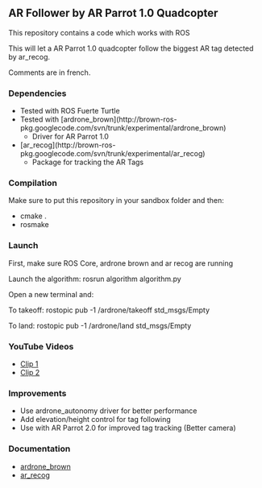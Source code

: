 ## AR Follower by AR Parrot 1.0 Quadcopter ##

This repository contains a code which works with ROS

This will let a AR Parrot 1.0 quadcopter follow the biggest AR tag detected by ar_recog.

Comments are in french.

### Dependencies ###

* Tested with ROS Fuerte Turtle
* Tested with [ardrone_brown](http://brown-ros- pkg.googlecode.com/svn/trunk/experimental/ardrone_brown)
  * Driver for AR Parrot 1.0
* [ar_recog](http://brown-ros- pkg.googlecode.com/svn/trunk/experimental/ar_recog)
  * Package for tracking the AR Tags

### Compilation ###

Make sure to put this repository in your sandbox folder and then:
* cmake .
* rosmake

### Launch ###

First, make sure ROS Core, ardrone brown and ar recog are running

Launch the algorithm: rosrun algorithm algorithm.py

Open a new terminal and:

To takeoff: rostopic pub -1 /ardrone/takeoff std_msgs/Empty

To land: rostopic pub -1 /ardrone/land std_msgs/Empty

### YouTube Videos ###

* [Clip 1](https://www.youtube.com/watch?v=Ggx_qCZsTa4)
* [Clip 2](https://www.youtube.com/watch?v=sqjcU5k1IpE)

### Improvements ###

* Use ardrone_autonomy driver for better performance
* Add elevation/height control for tag following
* Use with AR Parrot 2.0 for improved tag tracking (Better camera)

### Documentation ###

* [ardrone_brown](https://code.google.com/p/brown-ros-pkg/wiki/ardrone_brown)
* [ar_recog](https://code.google.com/p/brown-ros-pkg/wiki/ar_recog)

